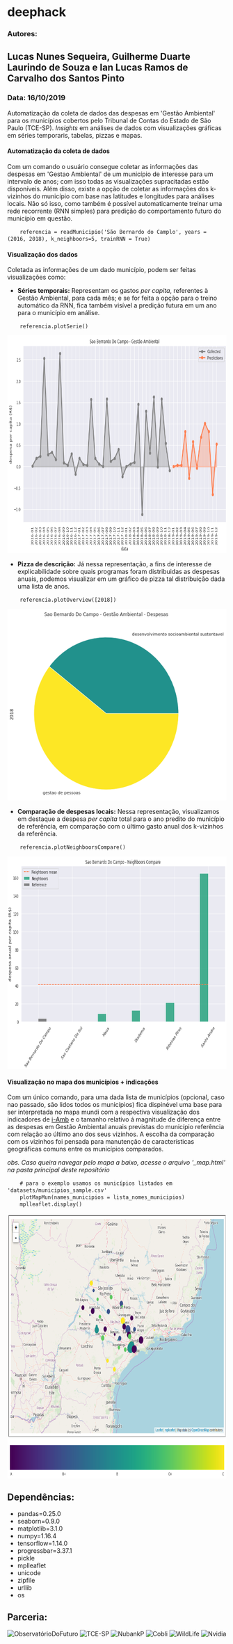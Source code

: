 # deephack

### Autores: 
## Lucas Nunes Sequeira, Guilherme Duarte Laurindo de Souza e Ian Lucas Ramos de Carvalho dos Santos Pinto

### Data: 16/10/2019

Automatização da coleta de dados das despesas em 'Gestão Ambiental' para os municípios cobertos pelo Tribunal de Contas do Estado de São Paulo (TCE-SP). *Insights* em análises de dados com visualizações gráficas em séries temporaris, tabelas, pizzas e mapas.

#### Automatização da coleta de dados
Com um comando o usuário consegue coletar as informações das despesas em 'Gestao Ambiental' de um município de interesse para um intervalo de anos; com isso todas as visualizações supracitadas estão disponíveis. Além disso, existe a opção de coletar as informações dos k-vizinhos do município com base nas latitudes e longitudes para análises locais. Não só isso, como também é possível automaticamente treinar uma rede recorrente (RNN simples) para predição do comportamento futuro do município em questão.
```
    referencia = readMunicipio('São Bernardo do Camplo', years = (2016, 2018), k_neighboors=5, trainRNN = True)
```
#### Visualização dos dados
Coletada as informações de um dado município, podem ser feitas visualizações como:
- **Séries temporais:** Representam os gastos *per capita*, referentes à Gestão Ambiental, para cada mês; e se for feita a opção para o treino automático da RNN, fica também visível a predição futura em um ano para o município em análise.

```
    referencia.plotSerie()
```
<div style="text-align:center"><img src="images/sao-bernardo-do-campo/sao-bernardo-do-campo_serie_rnn.png" height="500" /></div>

- **Pizza de descrição:** Já nessa representação, a fins de interesse de explicabilidade sobre quais programas foram distribuidas as despesas anuais, podemos visualizar em um gráfico de pizza tal distribuição dada uma lista de anos.

```
    referencia.plotOverview([2018])
```

<img src="images/sao-bernardo-do-campo/sao-bernardo-do-campo_overview_2018.png" height="440" />

- **Comparação de despesas locais:** Nessa representação, visualizamos em destaque a despesa *per capita* total para o ano predito do município de referência, em comparação com o último gasto anual dos k-vizinhos da referência.

```
    referencia.plotNeighboorsCompare()
```

<img src="images/sao-bernardo-do-campo/sao-bernardo-do-campo_neighboors.png" height="490" align="center"/>

#### Visualização no mapa dos municípios + indicações
Com um único comando, para uma dada lista de municípios (opcional, caso nao passado, são lidos todos os municípios) fica dispinével uma base para ser interpretada no mapa mundi com a respectiva visualização dos indicadores de <a href='https://iegm.tce.sp.gov.br/help.html'>i-Amb</a> e o tamanho relativo á magnitude de diferença entre as despesas em Gestão Ambiental anuais previstas do município referência com relação ao último ano dos seus vizinhos. A escolha da comparação com os vizinhos foi pensada para manutenção de características geográficas comuns entre os municípios comparados.

*obs. Caso queira navegar pelo mapa a baixo, acesse o arquivo '_map.html' na pasta principal deste repositório*

``` 
    # para o exemplo usamos os municípios listados em 'datasets/municipios_sample.csv'
    plotMapMun(names_municipios = lista_nomes_municipios)
    mplleaflet.display()
```

<img src="images/mapa_mundi_sample.png" height="610" align="center"/>


Dependências:
------------

- pandas=0.25.0
- seaborn=0.9.0
- matplotlib=3.1.0
- numpy=1.16.4
- tensorflow=1.14.0
- progressbar=3.37.1
- pickle
- mplleaflet
- unicode
- zipfile
- urllib
- os

Parceria:
---------

<img alt="ObservatórioDoFuturo" src="https://www4.tce.sp.gov.br/observatorio/wp-content/uploads/sites/3/2018/01/logo_splash.png" height="60">

<img alt="TCE-SP" src="http://www4.tce.sp.gov.br/licitacao/sites/licitacao/files/sites/default/files/images/logo-tcesp.png" height="60">

<img alt="NubankP" src="https://yt3.ggpht.com/a/AGF-l79ysgF0Zi27dcsDBHKnW_AC1rDYC90mf30wfQ=s900-c-k-c0xffffffff-no-rj-mo" height="60">

<img alt="Cobli" src="https://pbs.twimg.com/profile_images/1025397324489601024/3qZF9Cfy_400x400.jpg" height="60">

<img alt="WildLife" src="https://pbs.twimg.com/profile_images/1169750339517636612/TjTbeYya.jpg" height="60">

<img alt="Nvidia" src="https://img.ibxk.com.br/2013/10/22/22190347613.jpg" height="60">

